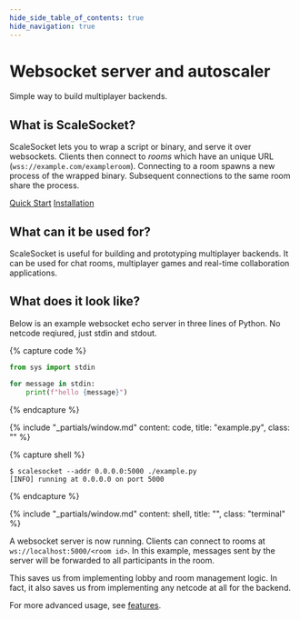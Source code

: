 ```yaml
---
hide_side_table_of_contents: true
hide_navigation: true
---
```


<div class="hero">

<div class="banner">

# Websocket server and autoscaler

Simple way to build multiplayer backends.

</div>

## What is ScaleSocket?

ScaleSocket lets you to wrap a script or binary, and serve it over websockets. Clients then connect to *rooms* which have an unique URL (`wss://example.com/exampleroom`). Connecting to a room spawns a new process of the wrapped binary. Subsequent connections to the same room share the process.

<div class="links">

[Quick Start](/man/README.md#quick-start)
[Installation](/man/installation.md)

</div>

## What can it be used for?

ScaleSocket is useful for building and prototyping multiplayer backends. It can be used for chat rooms, multiplayer games and real-time collaboration applications.

## What does it look like?

Below is an example websocket echo server in three lines of Python. No netcode reqiured, just stdin and stdout.

{% capture code %}
```python
from sys import stdin

for message in stdin:
    print(f"hello {message}")
```
{% endcapture %}

{% include "_partials/window.md" content: code, title: "example.py", class: "" %}

{% capture shell %}
```console
$ scalesocket --addr 0.0.0.0:5000 ./example.py
[INFO] running at 0.0.0.0 on port 5000
```
{% endcapture %}

{% include "_partials/window.md" content: shell, title: "", class: "terminal" %}

A websocket server is now running.
Clients can connect to rooms at `ws://localhost:5000/<room id>`.
In this example, messages sent by the server will be forwarded to all participants in the room.

This saves us from implementing lobby and room management logic. In fact, it also saves us from implementing any netcode at all for the backend.

For more advanced usage, see [features](/man/features.md).
